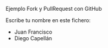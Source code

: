 Ejemplo Fork y PullRequest con GitHub

Escribe tu nombre en este fichero:

- Juan Francisco
- Diego Capellán

